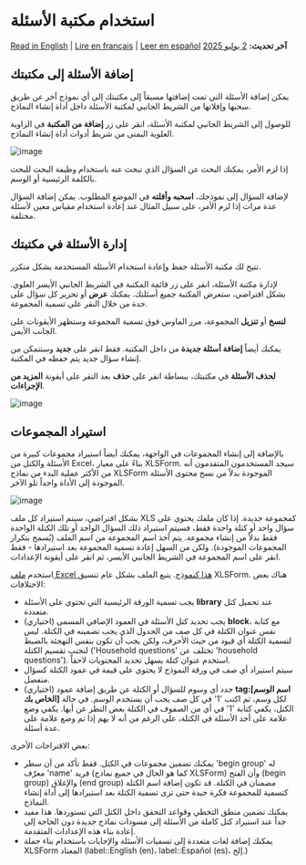 # استخدام مكتبة الأسئلة
<a href="../question_library.html">Read in English</a> | <a href="../fr/question_library.html">Lire en français</a> | <a href="../es/question_library.html">Leer en español</a>
**آخر تحديث:** <a href="https://github.com/kobotoolbox/docs/blob/385b471fb227f28575b67a450696cc8e4f4a3779/source/question_library.md" class="reference">2 يوليو 2025</a>

## إضافة الأسئلة إلى مكتبتك

يمكن إضافة الأسئلة التي تمت إضافتها مسبقاً إلى مكتبتك إلى أي نموذج آخر عن طريق سحبها وإفلاتها من الشريط الجانبي لمكتبة الأسئلة داخل أداة إنشاء النماذج.

للوصول إلى الشريط الجانبي لمكتبة الأسئلة، انقر على زر **إضافة من المكتبة** في الزاوية العلوية اليمنى من شريط أدوات أداة إنشاء النماذج.

![image](/images/question_library/library.jpg)

إذا لزم الأمر، يمكنك البحث عن السؤال الذي تبحث عنه باستخدام وظيفة البحث للبحث بالكلمة الرئيسية أو الوسم.

لإضافة السؤال إلى نموذجك، **اسحبه وأفلته** في الموضع المطلوب. يمكن إضافة السؤال عدة مرات إذا لزم الأمر، على سبيل المثال عند إعادة استخدام مقياس معين لأسئلة مختلفة.

## إدارة الأسئلة في مكتبتك

تتيح لك مكتبة الأسئلة حفظ وإعادة استخدام الأسئلة المستخدمة بشكل متكرر.

لإدارة مكتبة الأسئلة، انقر على زر قائمة المكتبة في الشريط الجانبي الأيسر العلوي. بشكل افتراضي، ستعرض المكتبة جميع أسئلتك. يمكنك **عرض** أو تحرير كل سؤال على حدة من خلال النقر على تسمية المجموعة.

**لنسخ** أو **تنزيل** المجموعة، مرر الماوس فوق تسمية المجموعة وستظهر الأيقونات على الجانب الأيمن.

يمكنك أيضاً **إضافة أسئلة جديدة** من داخل المكتبة. فقط انقر على **جديد** وستتمكن من إنشاء سؤال جديد يتم حفظه في المكتبة.

**لحذف الأسئلة** في مكتبتك، ببساطة انقر على **حذف** بعد النقر على أيقونة **المزيد من الإجراءات**.

![image](/images/question_library/delete.jpg)

## استيراد المجموعات

بالإضافة إلى إنشاء المجموعات في الواجهة، يمكنك أيضاً استيراد مجموعات كبيرة من الأسئلة والكتل من Excel، بناءً على معيار XLSForm. سيجد المستخدمون المتقدمون أنه من الأكثر عملية البدء من نماذج XLSForm الموجودة بدلاً من نسخ محتوى الأسئلة الموجودة إلى الأداة واحداً تلو الآخر.

![image](/images/question_library/import_collection.png)

بشكل افتراضي، سيتم استيراد كل ملف XLS كمجموعة جديدة. إذا كان ملفك يحتوي على سؤال واحد أو كتلة واحدة فقط، فسيتم استيراد ذلك السؤال الواحد أو تلك الكتلة الواحدة فقط بدلاً من إنشاء مجموعة. يتم أخذ اسم المجموعة من اسم الملف (يُسمح بتكرار المجموعات الموجودة). ولكن من السهل إعادة تسمية المجموعة بعد استيرادها - فقط انقر على اسم المجموعة في الشريط الجانبي الأيسر، ثم انقر على أيقونة الإعدادات.

استخدم <a download class="reference" href="./_static/files/question_library/collection_import_sample.xlsx">ملف Excel هذا كنموذج</a>.
يتبع الملف بشكل عام تنسيق XLSForm. هناك بعض الاختلافات:

* يجب تسمية الورقة الرئيسية التي تحتوي على الأسئلة **library** عند تحميل كتل متعددة.
* (اختياري) يجب تحديد كتل الأسئلة في العمود الإضافي المسمى **block**، مع كتابة نفس عنوان الكتلة في كل صف من الجدول الذي يجب تضمينه في الكتلة. ليس لتسمية الكتلة أي قيود من حيث الأحرف، ولكن يجب أن تكون بنفس التهجئة بالضبط لتجنب تقسيم الكتلة ('Household questions' تختلف عن 'household questions'). استخدم عنوان كتلة يسهل تحديد المحتويات لاحقاً.
* سيتم استيراد أي صف في ورقة النموذج لا يحتوي على قيمة في عمود الكتلة كسؤال منفصل.
* (اختياري) حدد أي وسوم للسؤال أو الكتلة عن طريق إضافة عمود **tag:[اسم الوسم الخاص بك]** لكل وسم، ثم اكتب '1' في كل صف يجب أن يستخدم الوسم. في حالة الكتل، يكفي كتابة '1' في أي من الصفوف في الكتلة بغض النظر عن أيها. يكفي وضع علامة على أحد الأسئلة في الكتلة، على الرغم من أنه لا يهم إذا تم وضع علامة على عدة أسئلة.

بعض الاقتراحات الأخرى:

* يمكنك تضمين مجموعات في الكتل. فقط تأكد من أن سطر 'begin group' له معرّف 'name' فريد (كما هو الحال في جميع نماذج XLSForm) وأن الفتح (begin group) والإغلاق (end group) مضمنان في الكتلة. قد تكون إضافة اسم الكتلة كتسمية للمجموعة فكرة جيدة حتى ترى تسمية الكتلة بعد استيرادها إلى أداة إنشاء النماذج.
* يمكنك تضمين منطق التخطي وقواعد التحقق داخل الكتل التي تستوردها. هذا مفيد جداً عند استيراد كتل كاملة من الأسئلة إلى مسودات نماذج جديدة دون الحاجة إلى إعادة بناء هذه الإعدادات المتقدمة.
* يمكنك إضافة لغات متعددة إلى تسميات الأسئلة والإجابات باستخدام بناء جملة XLSForm المعتاد (label::English (en)، label::Español (es)، إلخ.)